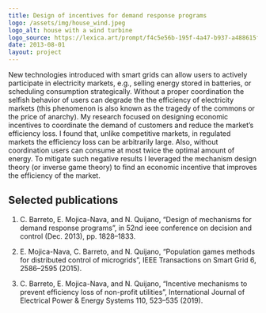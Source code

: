 ```yaml
---
title: Design of incentives for demand response programs
logo: /assets/img/house_wind.jpeg
logo_alt: house with a wind turbine
logo_source: https://lexica.art/prompt/f4c5e56b-195f-4a47-b937-a488615f5030
date: 2013-08-01
layout: project
---
```



New technologies introduced with smart grids can allow users to actively participate
in electricity markets, e.g., selling energy stored in batteries, or scheduling consumption
strategically. Without a proper coordination the selfish behavior of users can degrade the
the efficiency of electricity markets (this phenomenon is also known as the tragedy of the
commons or the price of anarchy). My research focused on designing economic incentives to
coordinate the demand of customers and reduce the market’s efficiency loss. I found that,
unlike competitive markets, in regulated markets the efficiency loss can be arbitrarily large.
Also, without coordination users can consume at most twice the optimal amount of energy.
To mitigate such negative results I leveraged the mechanism design theory (or inverse game
theory) to find an economic incentive that improves the efficiency of the market.


## Selected publications

1. C. Barreto, E. Mojica-Nava, and N. Quijano, “Design of mechanisms for demand response
programs”, in 52nd ieee conference on decision and control (Dec. 2013), pp. 1828–1833.

2. E. Mojica-Nava, C. Barreto, and N. Quijano, “Population games methods for distributed
control of microgrids”, IEEE Transactions on Smart Grid 6, 2586–2595 (2015).

3. C. Barreto, E. Mojica-Nava, and N. Quijano, “Incentive mechanisms to prevent efficiency
loss of non-profit utilities”, International Journal of Electrical Power & Energy Systems
110, 523–535 (2019).

